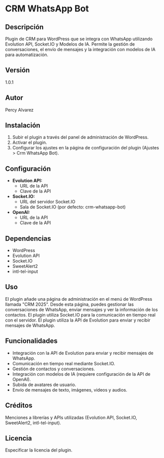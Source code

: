 # CRM WhatsApp Bot

## Descripción

Plugin de CRM para WordPress que se integra con WhatsApp utilizando Evolution API, Socket.IO y Modelos de IA. Permite la gestión de conversaciones, el envío de mensajes y la integración con modelos de IA para automatización.

## Versión

1.0.1

## Autor

Percy Alvarez

## Instalación

1.  Subir el plugin a través del panel de administración de WordPress.
2.  Activar el plugin.
3.  Configurar los ajustes en la página de configuración del plugin (Ajustes > Crm WhatsApp Bot).

## Configuración

*   **Evolution API:**
    *   URL de la API
    *   Clave de la API
*   **Socket.IO:**
    *   URL del servidor Socket.IO
    *   Sala de Socket.IO (por defecto: crm-whatsapp-bot)
*   **OpenAI:**
    *   URL de la API
    *   Clave de la API

## Dependencias

*   WordPress
*   Evolution API
*   Socket.IO
*   SweetAlert2
*   intl-tel-input

## Uso

El plugin añade una página de administración en el menú de WordPress llamada "CRM 2025". Desde esta página, puedes gestionar las conversaciones de WhatsApp, enviar mensajes y ver la información de los contactos. El plugin utiliza Socket.IO para la comunicación en tiempo real con el servidor. El plugin utiliza la API de Evolution para enviar y recibir mensajes de WhatsApp.

## Funcionalidades

*   Integración con la API de Evolution para enviar y recibir mensajes de WhatsApp.
*   Comunicación en tiempo real mediante Socket.IO.
*   Gestión de contactos y conversaciones.
*   Integración con modelos de IA (requiere configuración de la API de OpenAI).
*   Subida de avatares de usuario.
*   Envío de mensajes de texto, imágenes, videos y audios.

## Créditos

Menciones a librerías y APIs utilizadas (Evolution API, Socket.IO, SweetAlert2, intl-tel-input).

## Licencia

Especificar la licencia del plugin.
